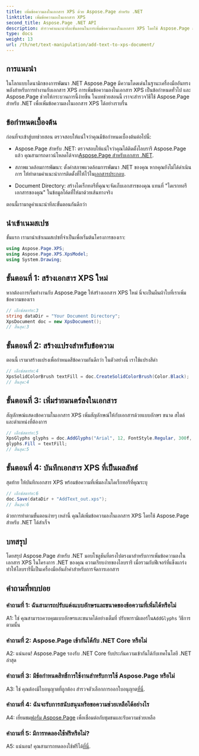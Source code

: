 ```yaml
---
title: เพิ่มข้อความลงในเอกสาร XPS ด้วย Aspose.Page สำหรับ .NET
linktitle: เพิ่มข้อความลงในเอกสาร XPS
second_title: Aspose.Page .NET API
description: สำรวจคำแนะนำทีละขั้นตอนในการเพิ่มข้อความลงในเอกสาร XPS โดยใช้ Aspose.Page สำหรับ .NET ปรับปรุงโครงการ .NET ของคุณได้อย่างง่ายดาย
type: docs
weight: 13
url: /th/net/text-manipulation/add-text-to-xps-document/
---
```

## การแนะนำ

ในโลกแบบไดนามิกของการพัฒนา .NET Aspose.Page มีความโดดเด่นในฐานะเครื่องมืออันทรงพลังสำหรับการทำงานกับเอกสาร XPS การเพิ่มข้อความลงในเอกสาร XPS เป็นข้อกำหนดทั่วไป และ Aspose.Page ช่วยให้กระบวนการนี้ง่ายขึ้น ในบทช่วยสอนนี้ เราจะสำรวจวิธีใช้ Aspose.Page สำหรับ .NET เพื่อเพิ่มข้อความลงในเอกสาร XPS ได้อย่างราบรื่น

## ข้อกำหนดเบื้องต้น

ก่อนที่จะเข้าสู่บทช่วยสอน ตรวจสอบให้แน่ใจว่าคุณมีข้อกำหนดเบื้องต้นต่อไปนี้:

- Aspose.Page สำหรับ .NET: ตรวจสอบให้แน่ใจว่าคุณได้ติดตั้งไลบรารี Aspose.Page แล้ว คุณสามารถดาวน์โหลดได้จาก[Aspose.Page สำหรับเอกสาร .NET](https://reference.aspose.com/page/net/).

-  สภาพแวดล้อมการพัฒนา: ตั้งค่าสภาพแวดล้อมการพัฒนา .NET ของคุณ หากคุณยังไม่ได้ดำเนินการ ให้ทำตามคำแนะนำการติดตั้งที่ให้ไว้ใน[เอกสารประกอบ](https://reference.aspose.com/page/net/).

- Document Directory: สร้างไดเร็กทอรีที่คุณจะจัดเก็บเอกสารของคุณ แทนที่ "ไดเรกทอรีเอกสารของคุณ" ในข้อมูลโค้ดที่ให้มาด้วยเส้นทางจริง

ตอนนี้เรามาดูคำแนะนำทีละขั้นตอนกันดีกว่า

## นำเข้าเนมสเปซ

ขั้นแรก เรามานำเข้าเนมสเปซที่จำเป็นเพื่อเริ่มต้นโครงการของเรา:

```csharp
using Aspose.Page.XPS;
using Aspose.Page.XPS.XpsModel;
using System.Drawing;
```

## ขั้นตอนที่ 1: สร้างเอกสาร XPS ใหม่

หากต้องการเริ่มทำงานกับ Aspose.Page ให้สร้างเอกสาร XPS ใหม่ นี่จะเป็นผืนผ้าใบที่เราเพิ่มข้อความของเรา

```csharp
// เอ็กซ์สตาร์ท:3
string dataDir = "Your Document Directory";
XpsDocument doc = new XpsDocument();
// สิ้นสุด:3
```

## ขั้นตอนที่ 2: สร้างแปรงสำหรับข้อความ

ตอนนี้ เรามาสร้างแปรงเพื่อกำหนดสีข้อความกันดีกว่า ในตัวอย่างนี้ เราใช้แปรงสีดำ

```csharp
// เอ็กซ์สตาร์ท:4
XpsSolidColorBrush textFill = doc.CreateSolidColorBrush(Color.Black);
// สิ้นสุด:4
```

## ขั้นตอนที่ 3: เพิ่มร่ายมนตร์ลงในเอกสาร

สัญลักษณ์แสดงข้อความในเอกสาร XPS เพิ่มสัญลักษณ์ให้กับเอกสารด้วยแบบอักษร ขนาด สไตล์ และตำแหน่งที่ต้องการ

```csharp
// เอ็กซ์สตาร์ท:5
XpsGlyphs glyphs = doc.AddGlyphs("Arial", 12, FontStyle.Regular, 300f, 450f, "Hello World!");
glyphs.Fill = textFill;
// สิ้นสุด:5
```

## ขั้นตอนที่ 4: บันทึกเอกสาร XPS ที่เป็นผลลัพธ์

สุดท้าย ให้บันทึกเอกสาร XPS พร้อมข้อความที่เพิ่มลงในไดเร็กทอรีที่คุณระบุ

```csharp
// เอ็กซ์สตาร์ท:6
doc.Save(dataDir + "AddText_out.xps");
// สิ้นสุด:6
```

ด้วยการทำตามขั้นตอนง่ายๆ เหล่านี้ คุณได้เพิ่มข้อความลงในเอกสาร XPS โดยใช้ Aspose.Page สำหรับ .NET ได้สำเร็จ

## บทสรุป

โดยสรุป Aspose.Page สำหรับ .NET มอบโซลูชันที่ตรงไปตรงมาสำหรับการเพิ่มข้อความลงในเอกสาร XPS ในโครงการ .NET ของคุณ ความเรียบง่ายของไลบรารี เมื่อรวมกับฟีเจอร์ที่แข็งแกร่ง ทำให้ไลบรารีนี้เป็นเครื่องมืออันล้ำค่าสำหรับการจัดการเอกสาร

## คำถามที่พบบ่อย

### คำถามที่ 1: ฉันสามารถปรับแต่งแบบอักษรและขนาดของข้อความที่เพิ่มได้หรือไม่

 A1: ใช่ คุณสามารถควบคุมแบบอักษรและขนาดได้อย่างเต็มที่ ปรับพารามิเตอร์ใน`AddGlyphs` วิธีการตามนั้น

### คำถามที่ 2: Aspose.Page เข้ากันได้กับ .NET Core หรือไม่

A2: แน่นอน! Aspose.Page รองรับ .NET Core รับประกันความเข้ากันได้กับเทคโนโลยี .NET ล่าสุด

### คำถามที่ 3: มีข้อกำหนดสิทธิ์การใช้งานสำหรับการใช้ Aspose.Page หรือไม่

 A3: ใช่ คุณต้องมีใบอนุญาตที่ถูกต้อง สำรวจตัวเลือกการออกใบอนุญาต[ที่นี่](https://purchase.aspose.com/buy).

### คำถามที่ 4: ฉันจะรับการสนับสนุนหรือขอความช่วยเหลือได้อย่างไร

 A4: เยี่ยมชม[ฟอรั่ม Aspose.Page](https://forum.aspose.com/c/page/39) เพื่อเชื่อมต่อกับชุมชนและรับความช่วยเหลือ

### คำถามที่ 5: มีการทดลองใช้ฟรีหรือไม่?

 A5: แน่นอน! คุณสามารถทดลองใช้ฟรีได้[ที่นี่](https://releases.aspose.com/).